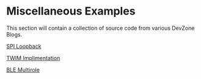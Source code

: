 # Miscellaneous Examples

This section will contain a collection of source code from various DevZone Blogs.

[SPI Loopback](https://github.com/ThatByDesign/DevZoneBlogs/tree/main/spi_loopback)

[TWIM Implimentation](https://devzone.nordicsemi.com/nordic/nrf-connect-sdk-guides/b/peripherals/posts/twi-ic2-implementation-with-nrfx-twis-driver)

[BLE Multirole](https://github.com/ThatByDesign/zephyr/tree/dual_role/samples/bluetooth/central_hr_peripheral_ht) 
